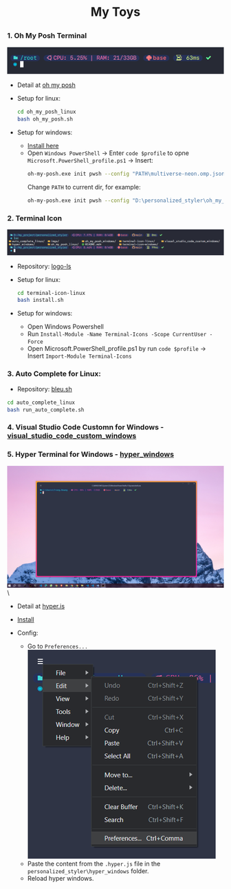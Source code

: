 
#  <p style="text-align:center"> My Toys </p> 

### 1. Oh My Posh Terminal
![](imgs/1_oh_my_posh.png)
- Detail at [oh my posh](https://ohmyposh.dev/docs/installation/linux)

- Setup for linux:
    ```bash
    cd oh_my_posh_linux
    bash oh_my_posh.sh
    ```

- Setup for windows:
    - [Install here](https://ohmyposh.dev/docs/installation/windows)
    - Open `Windows PowerShell` -> Enter `code $profile` to opne `Microsoft.PowerShell_profile.ps1` -> Insert:
        ```bash
        oh-my-posh.exe init pwsh --config "PATH\multiverse-neon.omp.json" | Invoke-Expression
        ```
        Change `PATH` to current dir, for example:
        ```bash
        oh-my-posh.exe init pwsh --config "D:\personalized_styler\oh_my_posh_windows\multiverse-neon.omp.json" | Invoke-Expression
        ```


### 2. Terminal Icon
![](imgs/2_terminal_icon.png)
- Repository: [logo-ls](https://github.com/Yash-Handa/logo-ls)

- Setup for linux:
    ```bash
    cd terminal-icon-linux
    bash install.sh
    ```

- Setup for windows:
    - Open Windows Powershell
    - Run `Install-Module -Name Terminal-Icons -Scope CurrentUser -Force`
    - Open Microsoft.PowerShell_profile.ps1 by run `code $profile` -> Insert `Import-Module Terminal-Icons`


### 3. Auto Complete for Linux:
- Repository: [bleu.sh](https://github.com/akinomyoga/ble.sh)

```bash
cd auto_complete_linux
bash run_auto_complete.sh
```


### 4. Visual Studio Code Customn for Windows - [visual_studio_code_custom_windows](./visual_studio_code_custom_windows)


### 5. Hyper Terminal for Windows - [hyper_windows](./hyper_windows)
<!-- ![](imgs/4_hyper.png) -->
<img src="imgs/4_hyper.png" alt="hyper application" width="1200"> \
- Detail at [hyper.is](https://hyper.is/)

- [Install](https://hyper.is/#installation)
- Config:
    - Go to `Preferences...`
        ![](imgs/5_hyper_setting.png)
    - Paste the content from the `.hyper.js` file in the `personalized_styler\hyper_windows` folder.
    - Reload hyper windows.